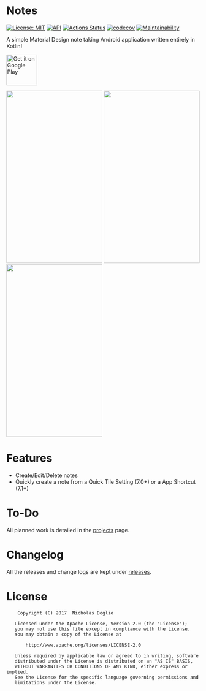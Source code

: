 # Notes

[![License: MIT](https://img.shields.io/badge/License-MIT-yellow.svg)](LICENSE)
[![API](https://img.shields.io/badge/API-21%2B-brightgreen.svg?style=flat)](https://android-arsenal.com/api?level=21)
[![Actions Status](https://github.com/WhosNickDoglio/Notes/workflows/android.yml/badge.svg)](https://github.com/WhosNickDoglio/Notes/actions)
[![codecov](https://codecov.io/gh/WhosNickDoglio/Notes-Android/branch/master/graph/badge.svg)](https://codecov.io/gh/WhosNickDoglio/Notes-Android)
[![Maintainability](https://api.codeclimate.com/v1/badges/f5a3d93c634f39981b5a/maintainability)](https://codeclimate.com/github/WhosNickDoglio/Notes-Android/maintainability)

A simple Material Design note taking Android application written entirely in Kotlin!

<a href="https://play.google.com/store/apps/details?id=com.nicholasdoglio.notes">
    <img alt="Get it on Google Play" height="80" src="https://play.google.com/intl/en_us/badges/images/generic/en_badge_web_generic.png" />
</a>


<img src="https://i.imgur.com/eLiXBD0.png" width="250" height="450"> <img src="https://i.imgur.com/lhMCQ8z.png" width="250" height="450"> <img src="https://i.imgur.com/pfZjgBF.png" width="250" height="450">



# Features 

- Create/Edit/Delete notes 
- Quickly create a note from a Quick Tile Setting (7.0+) or a App Shortcut (7.1+)

# To-Do

All planned work is detailed in the [projects](https://github.com/WhosNickDoglio/Notes/projects) page.

# Changelog

All the releases and change logs are kept under [releases](https://github.com/WhosNickDoglio/Notes/releases).


# License

        Copyright (C) 2017  Nicholas Doglio

       Licensed under the Apache License, Version 2.0 (the "License");
       you may not use this file except in compliance with the License.
       You may obtain a copy of the License at

           http://www.apache.org/licenses/LICENSE-2.0

       Unless required by applicable law or agreed to in writing, software
       distributed under the License is distributed on an "AS IS" BASIS,
       WITHOUT WARRANTIES OR CONDITIONS OF ANY KIND, either express or implied.
       See the License for the specific language governing permissions and
       limitations under the License.